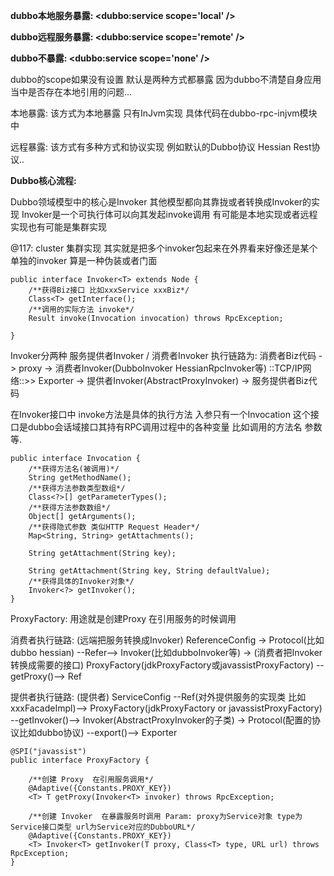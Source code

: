 **dubbo本地服务暴露:  <dubbo:service scope='local' />**

**dubbo远程服务暴露: <dubbo:service scope='remote' />**

**dubbo不暴露: <dubbo:service scope='none' />**

dubbo的scope如果没有设置 默认是两种方式都暴露 因为dubbo不清楚自身应用当中是否存在本地引用的问题...

本地暴露: 该方式为本地暴露 只有InJvm实现 具体代码在dubbo-rpc-injvm模块中

远程暴露: 该方式有多种方式和协议实现 例如默认的Dubbo协议 Hessian Rest协议..

**Dubbo核心流程:**

Dubbo领域模型中的核心是Invoker 其他模型都向其靠拢或者转换成Invoker的实现 Invoker是一个可执行体可以向其发起invoke调用 有可能是本地实现或者远程实现也有可能是集群实现

@117: cluster 集群实现 其实就是把多个invoker包起来在外界看来好像还是某个单独的invoker 算是一种伪装或者门面

    public interface Invoker<T> extends Node {
        /**获得Biz接口 比如xxxService xxxBiz*/
        Class<T> getInterface();
        /**调用的实际方法 invoke*/
        Result invoke(Invocation invocation) throws RpcException;
    
    }
    
Invoker分两种 服务提供者Invoker / 消费者Invoker 执行链路为: 消费者Biz代码 -> proxy -> 消费者Invoker(DubboInvoker HessianRpcInvoker等) ::TCP/IP网络::>> Exporter -> 提供者Invoker(AbstractProxyInvoker) -> 服务提供者Biz代码

在Invoker接口中 invoke方法是具体的执行方法 入参只有一个Invocation 这个接口是dubbo会话域接口其持有RPC调用过程中的各种变量 比如调用的方法名 参数等.

    public interface Invocation {
        /**获得方法名(被调用)*/
        String getMethodName();
        /**获得方法参数类型数组*/
        Class<?>[] getParameterTypes();
        /**获得方法参数数组*/
        Object[] getArguments();
        /**获得隐式参数 类似HTTP Request Header*/
        Map<String, String> getAttachments();
    
        String getAttachment(String key);
    
        String getAttachment(String key, String defaultValue);
        /**获得具体的Invoker对象*/
        Invoker<?> getInvoker();
    }
    
ProxyFactory: 用途就是创建Proxy 在引用服务的时候调用

消费者执行链路: (远端把服务转换成Invoker) ReferenceConfig -> Protocol(比如dubbo hessian) --Refer--> Invoker(比如dubboInvoker等) -> (消费者把Invoker转换成需要的接口) ProxyFactory(jdkProxyFactory或javassistProxyFactory) --getProxy()--> Ref

提供者执行链路: (提供者) ServiceConfig --Ref(对外提供服务的实现类 比如xxxFacadeImpl)--> ProxyFactory(jdkProxyFactory or javassistProxyFactory) --getInvoker()--> Invoker(AbstractProxyInvoker的子类) -> Protocol(配置的协议比如dubbo协议) --export()--> Exporter

    @SPI("javassist")
    public interface ProxyFactory {
    
        /**创建 Proxy  在引用服务调用*/
        @Adaptive({Constants.PROXY_KEY})
        <T> T getProxy(Invoker<T> invoker) throws RpcException;
    
        /**创建 Invoker  在暴露服务时调用 Param: proxy为Service对象 type为Service接口类型 url为Service对应的DubboURL*/
        @Adaptive({Constants.PROXY_KEY})
        <T> Invoker<T> getInvoker(T proxy, Class<T> type, URL url) throws RpcException;
    }


